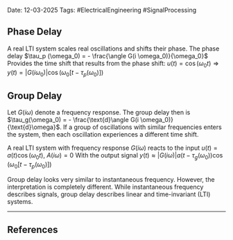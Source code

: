 Date: 12-03-2025
Tags: #ElectricalEngineering #SignalProcessing 

## Phase Delay
A real LTI system scales real oscillations and shifts their phase.
The phase delay
	$\tau_p (\omega_0) = - \frac{\angle G(i \omega_0)}{\omega_0}$
Provides the time shift that results from the phase shift:
	$u(t) = \cos(\omega_0 t) \Rightarrow y(t) = |G(i \omega_0)|\cos (\omega_0 [t - \tau_p (\omega_0)])$
## Group Delay
Let $G(i\omega)$ denote a frequency response. The group delay then is
	$\tau_g(\omega_0) = - \frac{\text{d}\angle G(i \omega_0)}{\text{d}\omega}$.
If a group of oscillations with similar frequencies enters the system, then each oscillation experiences a different time shift.

A real LTI system with frequency response $G(i \omega)$ reacts to the input
	$u(t)=a(t) \cos{(\omega_0 t)}$, $A(i\omega)=0$
With the output signal
	$y(t) \approx |G (i \omega)| a(t - \tau_g(\omega_0)) \cos (\omega_0 [t- \tau_p (\omega_0)])$  

Group delay looks very similar to instantaneous frequency. However, the interpretation is completely different. While instantaneous frequency describes signals, group delay describes linear and time-invariant (LTI) systems.

---
## References